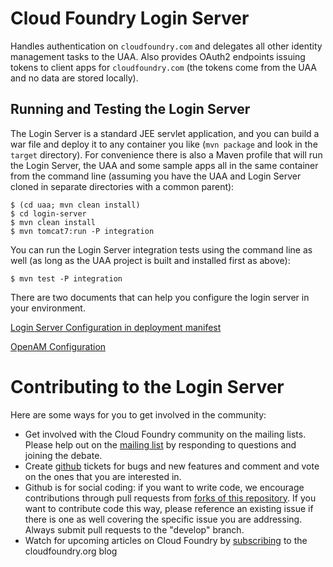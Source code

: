 # Cloud Foundry Login Server

Handles authentication on `cloudfoundry.com` and delegates all other
identity management tasks to the UAA.  Also provides OAuth2 endpoints
issuing tokens to client apps for `cloudfoundry.com` (the tokens come
from the UAA and no data are stored locally).

## Running and Testing the Login Server

The Login Server is a standard JEE servlet application, and you can
build a war file and deploy it to any container you like (`mvn
package` and look in the `target` directory).  For convenience there
is also a Maven profile that will run the Login Server, the UAA and
some sample apps all in the same container from the command line
(assuming you have the UAA and Login Server cloned in separate
directories with a common parent):

    $ (cd uaa; mvn clean install)
    $ cd login-server
    $ mvn clean install
    $ mvn tomcat7:run -P integration

You can run the Login Server integration tests using the command line
as well (as long as the UAA project is built and installed first as
above):

    $ mvn test -P integration
    
There are two documents that can help you configure the login server in your environment.
    
[Login Server Configuration in deployment manifest](docs/Login-Server-Configuration.md)

[OpenAM Configuration](docs/OpenAM-Configuration.md)

# Contributing to the Login Server

Here are some ways for you to get involved in the community:

* Get involved with the Cloud Foundry community on the mailing lists.
  Please help out on the
  [mailing list](https://groups.google.com/a/cloudfoundry.org/forum/?fromgroups#!forum/vcap-dev)
  by responding to questions and joining the debate.
* Create [github](https://github.com/cloudfoundry/login-server/issues) tickets for bugs and new features and comment and
  vote on the ones that you are interested in.
* Github is for social coding: if you want to write code, we encourage
  contributions through pull requests from
  [forks of this repository](http://help.github.com/forking/).  If you
  want to contribute code this way, please reference an existing issue
  if there is one as well covering the specific issue you are
  addressing.  Always submit pull requests to the "develop" branch.
* Watch for upcoming articles on Cloud Foundry by
  [subscribing](http://blog.cloudfoundry.org) to the cloudfoundry.org
  blog
